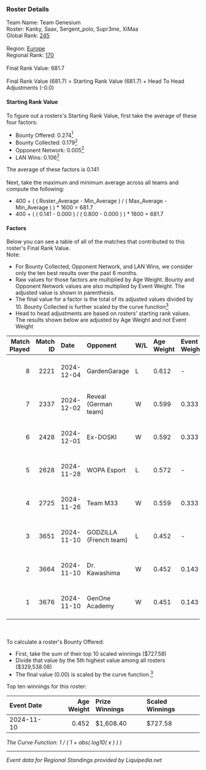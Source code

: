 ### Roster Details<br />
Team Name: Team Genesium<br />
Roster: Kanky, Saax, Sergent_polo, Supr3me, XiMaa<br />
Global Rank: [245](../standings_global.md)<br />
<br />
Region: [Europe]( ../standings_europe.md)<br />
Regional Rank: [170]( ../standings_europe.md)<br />
<br />
Final Rank Value:  681.7<br />
<br />
Final Rank Value (681.7) = Starting Rank Value (681.7) + Head To Head Adjustments (-0.0)<br />

#### Starting Rank Value<br />
To figure out a rosters's Starting Rank Value, first take the average of these four factors:<br />
- Bounty Offered: 0.274[<sup>1</sup>](#table2)
- Bounty Collected: 0.179[<sup>2</sup>](#table1)
- Opponent Network: 0.005[<sup>2</sup>](#table1)
- LAN Wins: 0.106[<sup>2</sup>](#table1)

The average of these factors is 0.141<br />
<br />
Next, take the maximum and minimum average across all teams and compute the following:<br />
- 400 + ( ( Roster_Average - Min_Average ) / ( Max_Average - Min_Average ) ) * 1600 = 681.7
- 400 + ( ( 0.141 - 0.000 ) / ( 0.800 - 0.000 ) ) * 1600 = 681.7


#### Factors<br />
Below you can see a table of all of the matches that contributed to this roster's Final Rank Value.<br />
Note:<br />

- For Bounty Collected, Opponent Network, and LAN Wins, we consider only the ten best results over the past 6 months.
- Raw values for those factors are multiplied by Age Weight. Bounty and Opponent Network values are also multiplied by Event Weight. The adjusted value is shown in parenthesis.
- The final value for a factor is the total of its adjusted values divided by 10. Bounty Collected is further scaled by the curve function[<sup>3</sup>](#curveFunction)
- Head to head adjustments are based on rosters' starting rank values. The results shown below are adjusted by Age Weight and not Event Weight
<span id="table1"></span><br />


| Match Played | Match ID | Date       | Opponent               | W/L | Age Weight | Event Weight | Bounty Collected | Opponent Network | LAN Wins  | H2H Adj. | Roster                                    |
| -: | -: | :- | :- | :- | :- | :- | :- | :- | :- | -: | :- |
|            8 |     2221 | 2024-12-04 | GardenGarage           | L   | 0.612      | -            | -                | -                | -         |    -8.43 | Kanky, Saax, Sergent_polo, Supr3me, XiMaa |
|            7 |     2337 | 2024-12-02 | Reveal (German team)   | W   | 0.599      | 0.333        | 0.001 (0.000)    | 0.187 (0.037)    | 0 (0.000) |     8.41 | Kanky, Saax, Sergent_polo, Supr3me, XiMaa |
|            6 |     2428 | 2024-12-01 | Ex-DOSKI               | W   | 0.592      | 0.333        | 0.000 (0.000)    | 0.019 (0.004)    | 0 (0.000) |     3.08 | Kanky, Saax, Sergent_polo, Supr3me, XiMaa |
|            5 |     2628 | 2024-11-28 | WOPA Esport            | L   | 0.572      | -            | -                | -                | -         |    -5.40 | Kanky, Saax, Sergent_polo, Supr3me, XiMaa |
|            4 |     2725 | 2024-11-26 | Team M33               | W   | 0.559      | 0.333        | 0.000 (0.000)    | 0.028 (0.005)    | 0 (0.000) |     2.91 | Kanky, Saax, Sergent_polo, Supr3me, XiMaa |
|            3 |     3651 | 2024-11-10 | GODZILLA (French team) | L   | 0.452      | -            | -                | -                | -         |    -7.02 | Kanky, Saax, Sergent_polo, Supr3me, XiMaa |
|            2 |     3664 | 2024-11-10 | Dr. Kawashima          | W   | 0.452      | 0.143        | 0.001 (0.000)    | 0.000 (0.000)    | 1 (0.452) |     3.98 | Kanky, Saax, Sergent_polo, Supr3me, XiMaa |
|            1 |     3676 | 2024-11-10 | GenOne Academy         | W   | 0.451      | 0.143        | 0.000 (0.000)    | 0.000 (0.000)    | 1 (0.451) |     2.42 | Kanky, Saax, Sergent_polo, Supr3me, XiMaa |

<br />
<span id="table2"></span><br />
To calculate a roster's Bounty Offered:<br />

- First, take the sum of their top 10 scaled winnings ($727.58)
- Divide that value by the 5th highest value among all rosters ($329,538.08)
- The final value (0.00) is scaled by the curve function.[<sup>3</sup>](#curveFunction)

Top ten winnings for this roster:<br />

| Event Date | Age Weight | Prize Winnings | Scaled Winnings |
| :- | -: | :- | :- |
| 2024-11-10 |      0.452 | $1,608.40      | $727.58         |


<span id="curveFunction"></span>_The Curve Function: 1 / ( 1 + abs( log10( x ) ) )_<br />

---
_Event data for Regional Standings provided by Liquipedia.net_<br />
